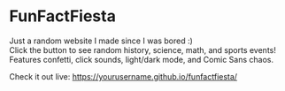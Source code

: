 # FunFactFiesta
Just a random website I made since I was bored :)  
Click the button to see random history, science, math, and sports events!  
Features confetti, click sounds, light/dark mode, and Comic Sans chaos.  

Check it out live: https://yourusername.github.io/funfactfiesta/
